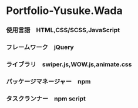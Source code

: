 # Portfolio-Yusuke.Wada
### 使用言語　HTML,CSS/SCSS,JavaScript
### フレームワーク　jQuery
### ライブラリ　swiper.js,WOW.js,animate.css
### パッケージマネージャー　npm
### タスクランナー　npm script
